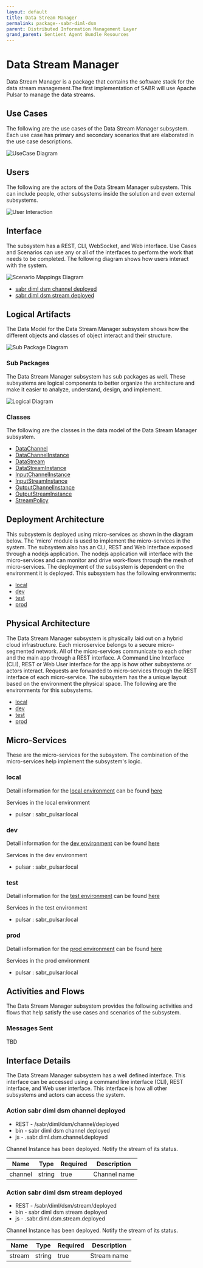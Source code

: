 ```yaml
---
layout: default
title: Data Stream Manager
permalink: package--sabr-diml-dsm
parent: Distributed Information Management Layer
grand_parent: Sentient Agent Bundle Resources
---
```


# Data Stream Manager

Data Stream Manager is a package that contains the software stack for the data stream management.The first implementation of SABR will use Apache Pulsar to manage the data streams.



## Use Cases

The following are the use cases of the Data Stream Manager subsystem. Each use case has primary and secondary scenarios
that are elaborated in the use case descriptions.



![UseCase Diagram](./usecases.png)

## Users

The following are the actors of the Data Stream Manager subsystem. This can include people, other subsystems
inside the solution and even external subsystems.



![User Interaction](./userinteraction.png)

## Interface

The subsystem has a REST, CLI, WebSocket, and Web interface. Use Cases and Scenarios can use any or all
of the interfaces to perform the work that needs to be completed. The following  diagram shows how
users interact with the system.

![Scenario Mappings Diagram](./scenariomapping.png)

* [ sabr diml dsm channel deployed](#action--sabr-diml-dsm-channel-deployed)
* [ sabr diml dsm stream deployed](#action--sabr-diml-dsm-stream-deployed)


## Logical Artifacts

The Data Model for the  Data Stream Manager subsystem shows how the different objects and classes of object interact
and their structure.

![Sub Package Diagram](./subpackage.png)

### Sub Packages

The Data Stream Manager subsystem has sub packages as well. These subsystems are logical components to better
organize the architecture and make it easier to analyze, understand, design, and implement.



![Logical Diagram](./logical.png)

### Classes

The following are the classes in the data model of the Data Stream Manager subsystem.

* [DataChannel](class-DataChannel)
* [DataChannelInstance](class-DataChannelInstance)
* [DataStream](class-DataStream)
* [DataStreamInstance](class-DataStreamInstance)
* [InputChannelInstance](class-InputChannelInstance)
* [InputStreamInstance](class-InputStreamInstance)
* [OutputChannelInstance](class-OutputChannelInstance)
* [OutputStreamInstance](class-OutputStreamInstance)
* [StreamPolicy](class-StreamPolicy)



## Deployment Architecture

This subsystem is deployed using micro-services as shown in the diagram below. The 'micro' module is
used to implement the micro-services in the system. The subsystem also has an CLI, REST and Web Interface
exposed through a nodejs application. The nodejs application will interface with the micro-services and
can monitor and drive work-flows through the mesh of micro-services. The deployment of the subsystem is
dependent on the environment it is deployed. This subsystem has the following environments:
* [local](environment--sabr-diml-dsm-local)
* [dev](environment--sabr-diml-dsm-dev)
* [test](environment--sabr-diml-dsm-test)
* [prod](environment--sabr-diml-dsm-prod)



## Physical Architecture

The Data Stream Manager subsystem is physically laid out on a hybrid cloud infrastructure. Each microservice belongs
to a secure micro-segmented network. All of the micro-services communicate to each other and the main app through a
REST interface. A Command Line Interface (CLI), REST or Web User interface for the app is how other subsystems or actors
interact. Requests are forwarded to micro-services through the REST interface of each micro-service. The subsystem has
the a unique layout based on the environment the physical space. The following are the environments for this
subsystems.
* [local](environment--sabr-diml-dsm-local)
* [dev](environment--sabr-diml-dsm-dev)
* [test](environment--sabr-diml-dsm-test)
* [prod](environment--sabr-diml-dsm-prod)


## Micro-Services

These are the micro-services for the subsystem. The combination of the micro-services help implement
the subsystem's logic.


### local

Detail information for the [local environment](environment--sabr-diml-dsm-local)
can be found [here](environment--sabr-diml-dsm-local)

Services in the local environment

* pulsar : sabr_pulsar:local


### dev

Detail information for the [dev environment](environment--sabr-diml-dsm-dev)
can be found [here](environment--sabr-diml-dsm-dev)

Services in the dev environment

* pulsar : sabr_pulsar:local


### test

Detail information for the [test environment](environment--sabr-diml-dsm-test)
can be found [here](environment--sabr-diml-dsm-test)

Services in the test environment

* pulsar : sabr_pulsar:local


### prod

Detail information for the [prod environment](environment--sabr-diml-dsm-prod)
can be found [here](environment--sabr-diml-dsm-prod)

Services in the prod environment

* pulsar : sabr_pulsar:local


## Activities and Flows
The Data Stream Manager subsystem provides the following activities and flows that help satisfy the use
cases and scenarios of the subsystem.




### Messages Sent

TBD

## Interface Details
The Data Stream Manager subsystem has a well defined interface. This interface can be accessed using a
command line interface (CLI), REST interface, and Web user interface. This interface is how all other
subsystems and actors can access the system.

### Action  sabr diml dsm channel deployed

* REST - /sabr/diml/dsm/channel/deployed
* bin -  sabr diml dsm channel deployed
* js - .sabr.diml.dsm.channel.deployed

Channel Instance has been deployed. Notify the stream of its status.

| Name | Type | Required | Description |
|---|---|---|---|
| channel | string |true | Channel name |



### Action  sabr diml dsm stream deployed

* REST - /sabr/diml/dsm/stream/deployed
* bin -  sabr diml dsm stream deployed
* js - .sabr.diml.dsm.stream.deployed

Channel Instance has been deployed. Notify the stream of its status.

| Name | Type | Required | Description |
|---|---|---|---|
| stream | string |true | Stream name |




